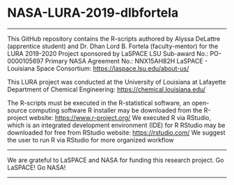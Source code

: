 # NASA-LURA-2019-dlbfortela

----------------------------------------------------------------
 This GitHub repository contains the R-scripts authored by 
 Alyssa DeLattre (apprentice student) and Dr. Dhan Lord B. Fortela (faculty-mentor)
 for the LURA 2019-2020 Project sponsored by LaSPACE
 LSU Sub-award No.: PO-0000105697
 Primary NASA Agreement No.: NNX15AH82H
 LaSPACE - Louisiana Space Consortium: https://laspace.lsu.edu/about-us/

 This LURA project was conducted at the University of Louisiana at Lafayette
 Department of Chemical Engineering: https://chemical.louisiana.edu/

 The R-scripts must be executed in the R-statistical software, an open-source computing software
 R installer may be downloaded from the R-project website: https://www.r-project.org/
 We executed R via RStudio, which is an integrated development environment (IDE) for R
 RStudio may be downloaded for free from RStudio website: https://rstudio.com/
 We suggest the user to run R via RStudio for more organized workflow

----------------------------------------------------------------
 We are grateful to LaSPACE and NASA for funding this research project.
 Go LaSPACE! Go NASA!

----------------------------------------------------------------
